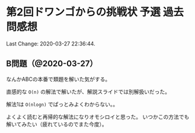 # 第2回ドワンゴからの挑戦状 予選 過去問感想

Last Change: 2020-03-27 22:36:44.

## B問題（@2020-03-27）

なんかABCの本番で類題を解いた気がする。

直感的な `O(n)` の解法で解いたが、解説スライドでは別解扱いだった。

解法1は `O(nlogn)` でぱっとみよくわからない。。

よくよく読むと再帰的な解法になりオモシロイと思った。
いつかこの方法でも解いてみたい（疲れているのでまた今度）。

